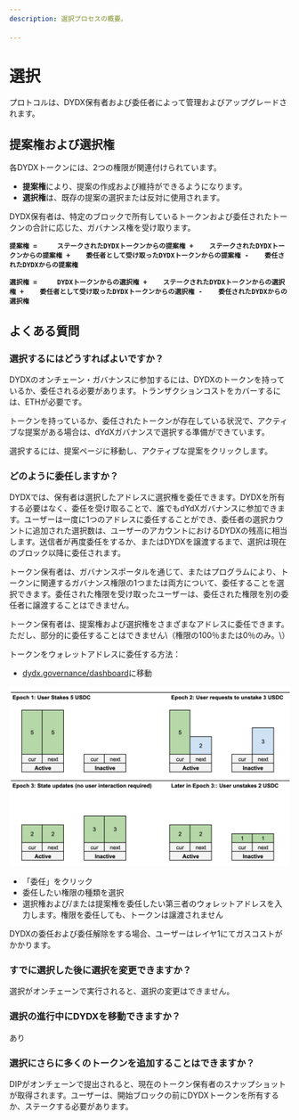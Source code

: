 ```yaml
---
description: 選択プロセスの概要。

---
```


# 選択

プロトコルは、DYDX保有者および委任者によって管理およびアップグレードされます。

## **提案権および選択権**

各DYDXトークンには、2つの権限が関連付けられています。

* **提案権**により、提案の作成および維持ができるようになります。
* **選択権**は、既存の提案の選択または反対に使用されます。

DYDX保有者は、特定のブロックで所有しているトークンおよび委任されたトークンの合計に応じた、ガバナンス権を受け取ります。

**`提案権 =    
ステークされたDYDXトークンからの提案権 +   
ステークされたDYDXトークンからの提案権 +   
委任者として受け取ったDYDXトークンからの提案権 -   
委任されたDYDXからの提案権`**

**`選択権 =    
DYDXトークンからの選択権 +   
ステークされたDYDXトークンからの選択権 +   
委任者として受け取ったDYDXトークンからの選択権 -   
委任されたDYDXからの選択権`**

## よくある質問

### 選択するにはどうすればよいですか？

DYDXのオンチェーン・ガバナンスに参加するには、DYDXのトークンを持っているか、委任される必要があります。トランザクションコストをカバーするには、ETHが必要です。

トークンを持っているか、委任されたトークンが存在している状況で、アクティブな提案がある場合は、dYdXガバナンスで選択する準備ができています。

選択するには、提案ページに移動し、アクティブな提案をクリックします。

### **どのように委任しますか？**

DYDXでは、保有者は選択したアドレスに選択権を委任できます。DYDXを所有する必要はなく、委任を受け取ることで、誰でもdYdXガバナンスに参加できます。ユーザーは一度に1つのアドレスに委任することができ、委任者の選択カウントに追加された選択数は、ユーザーのアカウントにおけるDYDXの残高に相当します。送信者が再度委任をするか、またはDYDXを譲渡するまで、選択は現在のブロック以降に委任されます。

トークン保有者は、ガバナンスポータルを通じて、またはプログラムにより、トークンに関連するガバナンス権限の1つまたは両方について、委任することを選択できます。委任された権限を受け取ったユーザーは、委任された権限を別の委任者に譲渡することはできません。

トークン保有者は、提案権および選択権をさまざまなアドレスに委任できます。ただし、部分的に委任することはできません\（権限の100％または0％のみ。\）

トークンをウォレットアドレスに委任する方法：

* [dydx.governance/dashboard](https://dydx.governance/dashboard)に移動

![](../.gitbook/assets/image.png)

* 「委任」をクリック
* 委任したい権限の種類を選択
* 選択権および/または提案権を委任したい第三者のウォレットアドレスを入力します。権限を委任しても、トークンは譲渡されません

DYDXの委任および委任解除をする場合、ユーザーはレイヤ1にてガスコストがかかります。

### すでに選択した後に選択を変更できますか？

選択がオンチェーンで実行されると、選択の変更はできません。

### 選択の進行中にDYDXを移動できますか？

あり

### 選択にさらに多くのトークンを追加することはできますか？

DIPがオンチェーンで提出されると、現在のトークン保有者のスナップショットが取得されます。ユーザーは、開始ブロックの前にDYDXトークンを所有するか、ステークする必要があります。

